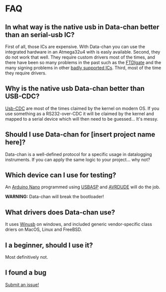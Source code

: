 # FAQ

## In what way is the native usb in Data-chan better than an serial-usb IC?

First of all, those ICs are expensive. With Data-chan you can use the integrated hardware in an Atmega32u4 with is easly available.
Second, they do not work that well. They require custom drivers most of the times, and there have been so many problems in the past such as the [FTDIgate](https://hackaday.com/tag/ftdi-gate/) and the many signing problems in other [badly supported ICs](https://tzapu.com/making-ch340-ch341-serial-adapters-work-under-el-capitan-os-x/).
Third, most of the time they require drivers.

## Why is the native usb Data-chan better than USB-CDC?

[Usb-CDC](https://en.wikipedia.org/wiki/USB_communications_device_class) are most of the times claimed by the kernel on modern OS. If you use something as a RS232-over-CDC it will be claimed by the kernel and mapped to a serial device which will then need to be guessed... It's messy.

## Should I use Data-chan for [insert project name here]?

Data-chan is a well-defined protocol for a specific usage in datalogging instruments.
If you can apply the same logic to your project... why not?

## Which device can I use for testing?

An [Arduino Nano](https://www.arduino.cc/en/Main/ArduinoBoardNano) programmed using [USBASP](http://www.fischl.de/usbasp/) and [AVRDUDE](http://www.nongnu.org/avrdude/) will do the job.

**WARNING:** Data-chan will break the bootloader!

## What drivers does Data-chan use?

It uses [Winusb](https://msdn.microsoft.com/it-it/library/windows/hardware/ff540196(v=vs.85).aspx) on windows, and included generic vendor-specific class driers on MacOS, Linux and FreeBSD.

## I a beginner, should I use it?

Most definitively not.

## I found a bug

[Submit an issue!](https://github.com/NeroReflex/data-chan/issues/new)
